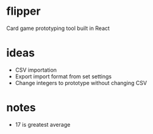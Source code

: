 # flipper
Card game prototyping tool built in React

# ideas
- CSV importation
- Export import format from set settings
- Change integers to prototype without changing CSV

# notes
- 17 is greatest average